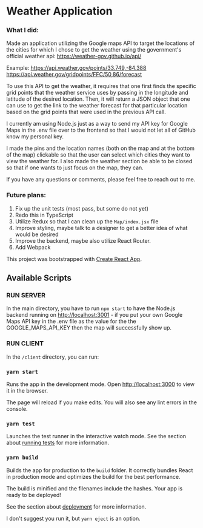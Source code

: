 # Weather Application

### What I did:

Made an application utilizing the Google maps API to target the locations of the cities for which I chose to get the weather using the government's official weather api: https://weather-gov.github.io/api/

Example: 
https://api.weather.gov/points/33.749,-84.388
https://api.weather.gov/gridpoints/FFC/50,86/forecast

To use this API to get the weather, it requires that one first finds the specific grid points that the weather service uses by passing in the longitude and latitude of the desired location. Then, it will return a JSON object that one can use to get the link to the weather forecast for that particular location based on the grid points that were used in the previous API call.

I currently am using Node.js just as a way to send my API key for Google Maps in the .env file over to the frontend so that I would not let all of GitHub know my personal key.

I made the pins and the location names (both on the map and at the bottom of the map) clickable so that the user can select which cities they want to view the weather for. I also made the weather section be able to be closed so that if one wants to just focus on the map, they can.

If you have any questions or comments, please feel free to reach out to me.

### Future plans:
1. Fix up the unit tests (most pass, but some do not yet)
2. Redo this in TypeScript
3. Utilize Redux so that I can clean up the `Map/index.jsx` file
4. Improve styling, maybe talk to a designer to get a better idea of what would be desired
5. Improve the backend, maybe also utilize React Router.
6. Add Webpack

This project was bootstrapped with [Create React App](https://github.com/facebook/create-react-app).

## Available Scripts

### RUN SERVER

In the main directory, you have to run `npm start` to have the Node.js backend running on [http://localhost:3001](http://localhost:3001) - if you put your own Google Maps API key in the .env file as the value for the the GOOGLE_MAPS_API_KEY then the map will successfully show up. 

### RUN CLIENT

In the `/client` directory, you can run:

### `yarn start`

Runs the app in the development mode.
Open [http://localhost:3000](http://localhost:3000) to view it in the browser.

The page will reload if you make edits.
You will also see any lint errors in the console.

### `yarn test`

Launches the test runner in the interactive watch mode.
See the section about [running tests](https://facebook.github.io/create-react-app/docs/running-tests) for more information.

### `yarn build`

Builds the app for production to the `build` folder.
It correctly bundles React in production mode and optimizes the build for the best performance.

The build is minified and the filenames include the hashes.
Your app is ready to be deployed!

See the section about [deployment](https://facebook.github.io/create-react-app/docs/deployment) for more information.

I don't suggest you run it, but `yarn eject` is an option.
